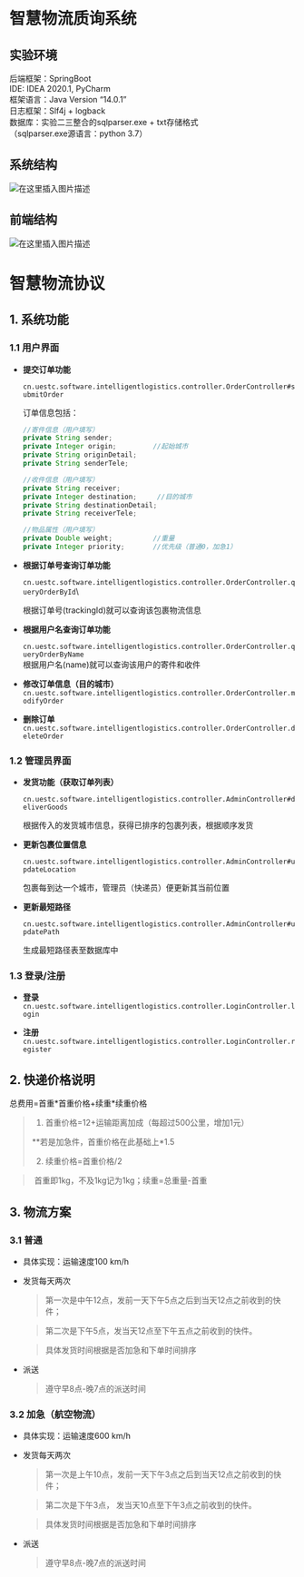 # 智慧物流质询系统

## 实验环境

后端框架：SpringBoot\
IDE: IDEA 2020.1, PyCharm\
框架语言：Java Version “14.0.1”\
日志框架：Slf4j + logback\
数据库：实验二三整合的sqlparser.exe + txt存储格式\
（sqlparser.exe源语言：python 3.7）

## 系统结构

![在这里插入图片描述](https://images.gitee.com/uploads/images/2020/0617/200035_8aa35e8a_6515767.png)


## 前端结构
![在这里插入图片描述](https://images.gitee.com/uploads/images/2020/0618/192340_2a655cd5_6515767.png)


# 智慧物流协议

## 1. 系统功能

### 1.1 用户界面

- **提交订单功能**

  `cn.uestc.software.intelligentlogistics.controller.OrderController#submitOrder`

  订单信息包括：

  ```java
  //寄件信息（用户填写）
  private String sender;
  private Integer origin;         //起始城市
  private String originDetail;
  private String senderTele;
  
  //收件信息（用户填写）
  private String receiver;
  private Integer destination;     //目的城市
  private String destinationDetail;
  private String receiverTele;
  
  //物品属性（用户填写）
  private Double weight;          //重量
  private Integer priority;       //优先级（普通0，加急1）
  ```

  

- **根据订单号查询订单功能**

  `cn.uestc.software.intelligentlogistics.controller.OrderController.queryOrderById`\

  根据订单号(trackingId)就可以查询该包裹物流信息
  
- **根据用户名查询订单功能**

    `cn.uestc.software.intelligentlogistics.controller.OrderController.queryOrderByName`\
    根据用户名(name)就可以查询该用户的寄件和收件
  
- **修改订单信息（目的城市）**\
    `cn.uestc.software.intelligentlogistics.controller.OrderController.modifyOrder`

- **删除订单**\
    `cn.uestc.software.intelligentlogistics.controller.OrderController.deleteOrder`

### 1.2 管理员界面

- **发货功能（获取订单列表）**

  `cn.uestc.software.intelligentlogistics.controller.AdminController#deliverGoods`

  根据传入的发货城市信息，获得已排序的包裹列表，根据顺序发货

- **更新包裹位置信息**

  `cn.uestc.software.intelligentlogistics.controller.AdminController#updateLocation`

  包裹每到达一个城市，管理员（快递员）便更新其当前位置

- **更新最短路径**

  `cn.uestc.software.intelligentlogistics.controller.AdminController#updatePath`

  生成最短路径表至数据库中

### 1.3 登录/注册
- **登录**
   `cn.uestc.software.intelligentlogistics.controller.LoginController.login`
   
- **注册**
    `cn.uestc.software.intelligentlogistics.controller.LoginController.register`

## 2. 快递价格说明

总费用=首重$\ast$首重价格+续重$\ast$续重价格

> 1. 首重价格=12+运输距离加成（每超过500公里，增加1元）
>
> **若是加急件，首重价格在此基础上$\ast$1.5
>
> 2. 续重价格=首重价格/2

> ​		首重即1kg，不及1kg记为1kg；续重=总重量-首重



## 3. 物流方案

### 3.1 普通

- 具体实现：运输速度100 km/h

- 发货每天两次

  > 第一次是中午12点，发前一天下午5点之后到当天12点之前收到的快件；

  > 第二次是下午5点，发当天12点至下午五点之前收到的快件。

  > 具体发货时间根据是否加急和下单时间排序

- 派送

  > 遵守早8点-晚7点的派送时间

### 3.2 加急（航空物流）

- 具体实现：运输速度600 km/h

- 发货每天两次

  > 第一次是上午10点，发前一天下午3点之后到当天12点之前收到的快件；

  > 第二次是下午3点， 发当天10点至下午3点之前收到的快件。

  > 具体发货时间根据是否加急和下单时间排序

- 派送

  > 遵守早8点-晚7点的派送时间






